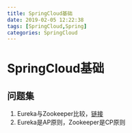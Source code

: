 ```yaml
---
title: SpringCloud基础
date: 2019-02-05 12:22:38
tags: [SpringCloud,Spring]
categories: SpringCloud
---
```

# SpringCloud基础

## 问题集
1. Eureka与Zookeeper比较，[链接](https://www.cnblogs.com/zgghb/p/6515062.html)
  1. Eureka是AP原则，Zookeeper是CP原则
<!--more-->